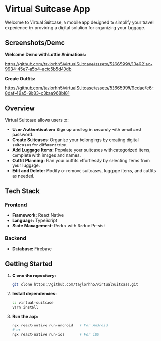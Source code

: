 # Virtual Suitcase App

Welcome to Virtual Suitcase, a mobile app designed to simplify your travel experience by providing a digital solution for organizing your luggage.

## Screenshots/Demo

**Welcome Demo with Lottie Animations:**



https://github.com/taylorhh5/virtualSuitcase/assets/52665999/13e921ac-9934-45e7-a5b4-acfc5b5d40db



**Create Outfits:**


https://github.com/taylorhh5/virtualSuitcase/assets/52665999/9cdae7e6-8daf-49a5-9b83-c3baa968b181



## Overview

Virtual Suitcase allows users to:

- **User Authentication:** Sign up and log in securely with email and password.
- **Create Suitcases:** Organize your belongings by creating digital suitcases for different trips.
- **Add Luggage Items:** Populate your suitcases with categorized items, complete with images and names.
- **Outfit Planning:** Plan your outfits effortlessly by selecting items from your luggage.
- **Edit and Delete:** Modify or remove suitcases, luggage items, and outfits as needed.

## Tech Stack

### Frontend

- **Framework:** React Native
- **Language:** TypeScript
- **State Management:** Redux with Redux Persist

### Backend

- **Database:** Firebase

## Getting Started

1. **Clone the repository:**

    ```bash
    git clone https://github.com/taylorhh5/virtualSuitcase.git
    ```

2. **Install dependencies:**

    ```bash
    cd virtual-suitcase
    yarn install
    ```

3. **Run the app:**

    ```bash
    npx react-native run-android   # For Android
    # or
    npx react-native run-ios       # For iOS
    ```
